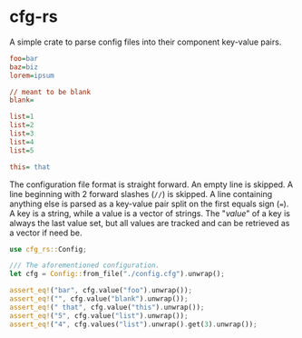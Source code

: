 # cfg-rs

A simple crate to parse config files into their component key-value pairs.

```cfg
foo=bar
baz=biz
lorem=ipsum

// meant to be blank
blank=

list=1
list=2
list=3
list=4
list=5

this= that
```

The configuration file format is straight forward. An empty line is skipped. A
line beginning with 2 forward slashes (`//`) is skipped. A line containing
anything else is parsed as a key-value pair split on the first equals sign
(`=`). A key is a string, while a value is a vector of strings. The "_value_"
of a key is always the last value set, but all values are tracked and can be
retrieved as a vector if need be.

```rust
use cfg_rs::Config;

/// The aforementioned configuration.
let cfg = Config::from_file("./config.cfg").unwrap();

assert_eq!("bar", cfg.value("foo").unwrap());
assert_eq!("", cfg.value("blank").unwrap());
assert_eq!(" that", cfg.value("this").unwrap());
assert_eq!("5", cfg.value("list").unwrap());
assert_eq!("4", cfg.values("list").unwrap().get(3).unwrap());
```
